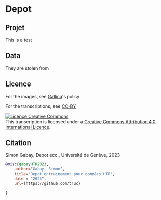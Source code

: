# Depot 

## Projet 

This is a test 

## Data

They are stolen from 

## Licence 

For the images, see [Gallica](https://gallica.bnf.fr/edit/und/conditions-dutilisation-des-contenus-de-gallica)'s policy 

For the transcriptions, see [CC-BY](https://creativecommons.org/licenses/by/2.0/)

<a rel="license" href="http://creativecommons.org/licenses/by-sa/4.0/"><img alt="Licence Creative Commons" style="border-width:0" src="https://i.creativecommons.org/l/by-sa/4.0/88x31.png" /></a><br />This transcription is licensed under a <a rel="license" href="http://creativecommons.org/licenses/by-sa/4.0/">Creative Commons Attribution 4.0 International Licence</a>.

## Citation 

Simon Gabay, Depot ecc., Université de Genève, 2023 

```bibtex
@misc{gabayHTR2023,
    author="Gabay, Simon",
    title="Depot entrainement pour données HTR",
    date = "2023",
    url={https://github.com/truc}    
    
}
```

